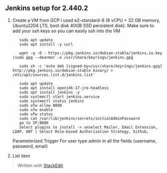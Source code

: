 
## Jenkins setup for 2.440.2

 1. Create a VM from GCP i used e2-standard-8 (8 vCPU + 32 GB memory, Ubuntu2204 LTS, boot disk 40GB SSD persistent disk). Make sure to add your ssh keys so you can easily ssh into the VM
 

           sudo apt update
           sudo apt install -y curl
           
           wget -q -O - https://pkg.jenkins.io/debian-stable/jenkins.io.key |sudo gpg --dearmor -o /usr/share/keyrings/jenkins.gpg
           
           sudo sh -c 'echo deb [signed-by=/usr/share/keyrings/jenkins.gpg] http://pkg.jenkins.io/debian-stable binary/ > /etc/apt/sources.list.d/jenkins.list'
           
           sudo apt update
           sudo apt install openjdk-17-jre-headless
           sudo apt install jenkins -y
           sudo systemctl start jenkins.service
           sudo systemctl status jenkins
           sudo ufw allow 8080
           sudo ufw enable
           sudo ufw status
           sudo cat /var/lib/jenkins/secrets/initialAdminPassword
           go to IP:8080
           Select plugins to install -> unselect Mailer, Email Extension, LDAP, ANT | Select Role-based Authorization Strategy, Github,
       Parameterized Trigger
            For user type admin in all the fields (username, password, email)

 2. List item

> Written with [StackEdit](https://stackedit.io/).
<!--stackedit_data:
eyJoaXN0b3J5IjpbLTYwMDM3MTg1NywtMzA2ODc4OTQzLDgzNT
E3NDI5NywyNjg1MTgxODYsNjAyNjQ2ODk3LC0xODUyMDk5MDk0
LC00NzI2MzUwMywyNTEzNzg4OTddfQ==
-->